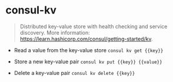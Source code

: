 # consul-kv
> Distributed key-value store with health checking and service discovery.
> More information: <https://learn.hashicorp.com/consul/getting-started/kv>.

- Read a value from the key-value store
`consul kv get {{key}}`

- Store a new key-value pair
`consul kv put {{key}} {{value}}`

- Delete a key-value pair
`consul kv delete {{key}}`
